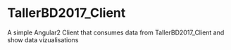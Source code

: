 # TallerBD2017_Client
A simple Angular2 Client that consumes data from TallerBD2017_Client and show data vizualisations 
